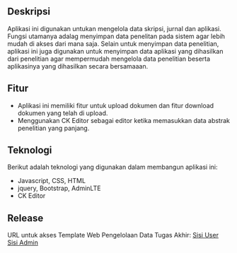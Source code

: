 ## Deskripsi
Aplikasi ini digunakan untukan mengelola data skripsi, jurnal dan aplikasi. Fungsi utamanya adalag menyimpan data penelitan pada sistem agar lebih mudah di akses dari mana saja. Selain untuk menyimpan data penelitian, aplikasi ini juga digunakan untuk menyimpan data aplikasi yang dihasilkan dari penelitian agar mempermudah mengelola data penelitian beserta aplikasinya yang dihasilkan secara bersamaaan.

## Fitur
- Aplikasi ini memiliki fitur untuk upload dokumen dan fitur download dokumen yang telah di upload.
- Menggunakan CK Editor sebagai editor ketika memasukkan data abstrak penelitian yang panjang.

## Teknologi
Berikut adalah teknologi yang digunakan dalam membangun aplikasi ini:
- Javascript, CSS, HTML
- jquery, Bootstrap, AdminLTE
- CK Editor

## Release
URL untuk akses Template Web Pengelolaan Data Tugas Akhir:
[Sisi User](https://ilham76c.github.io/web-data-tugas-akhir/views/user/)
[Sisi Admin](https://ilham76c.github.io/web-data-tugas-akhir/views/user/)
